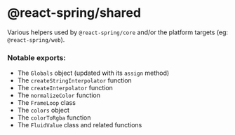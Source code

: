 # @react-spring/shared

Various helpers used by `@react-spring/core` and/or the platform targets (eg: `@react-spring/web`).

### Notable exports:

- The `Globals` object (updated with its `assign` method)
- The `createStringInterpolator` function
- The `createInterpolator` function
- The `normalizeColor` function
- The `FrameLoop` class
- The `colors` object
- The `colorToRgba` function
- The `FluidValue` class and related functions
